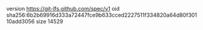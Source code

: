 version https://git-lfs.github.com/spec/v1
oid sha256:6b2b69916d333a72447fce9b633cced2227511f334820a64d80f30110add3056
size 14529
